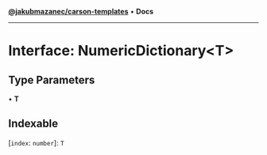 [**@jakubmazanec/carson-templates**](../../../README.md) • **Docs**

---

# Interface: NumericDictionary\<T\>

## Type Parameters

• **T**

## Indexable

\[`index`: `number`\]: `T`
